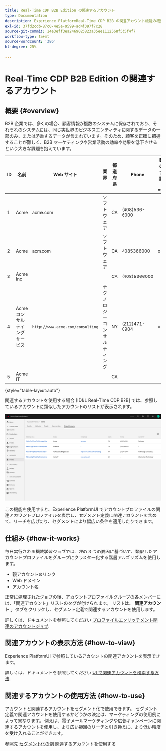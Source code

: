 ```yaml
---
title: Real-Time CDP B2B Edition の関連するアカウント
type: Documentation
description: Experience PlatformReal-Time CDP B2B の関連アカウント機能の概要と詳細情報です。
exl-id: 37fd2cdb-87c0-4e5e-9599-ad4f397f7c28
source-git-commit: 14e3eff3ea2469023823a35ee1112568f5b5f4f7
workflow-type: tm+mt
source-wordcount: '386'
ht-degree: 25%

---
```


# Real-Time CDP B2B Edition の関連するアカウント

## 概要 {#overview}

B2B 企業では、多くの場合、顧客情報が複数のシステムに保存されており、それぞれのシステムには、同じ実世界のビジネスエンティティに関するデータの一部のみ、または矛盾するデータが含まれています。そのため、顧客を正確に把握することが難しく、B2B マーケティングや営業活動の効率や効果を低下させるという大きな課題を抱えています。

| ID | 名前 | Web サイト | 業界 | 都道府県 | Phone | 数量 > のオープン商談あり `$1 million` |
|---|---|---|---|---|---|---|
| 1 | Acme | acme.com | ソフトウェア | CA | (408)536-6000 |  |
| 2 | Acme | acm.com | ソフトウェア | CA | 4085366000 | x |
| 3 | Acme Inc |  |  | CA | (408)5366000 |  |
| 4 | Acme コンサルティングサービス | `http://www.acme.com/consulting` | テクノロジーコンサルティング | NY | (212)471-0904 | x |
| 5 | Acme IT |  |  | CA |  |  |

{style=&quot;table-layout:auto&quot;}

関連するアカウントを使用する場合 [!DNL Real-Time CDP B2B] では、参照しているアカウントに類似したアカウントのリストが表示されます。

![Experience PlatformUI の関連アカウントを示す画面。](/help/rtcdp/b2b-ai-ml-services/assets/related-accounts-in-ui.png)

この機能を使用すると、Experience PlatformUI でアカウントプロファイルの関連アカウントプロファイルを表示し、セグメント定義に関連アカウントを含めて、リーチを広げたり、セグメントにより幅広い条件を適用したりできます。

## 仕組み {#how-it-works}

毎日実行される機械学習ジョブでは、次の 3 つの要因に基づいて、類似したアカウントプロファイルをグループにクラスター化する階層アルゴリズムを使用します。

* 親アカウントのリンク
* Web ドメイン
* アカウント名

正常に処理されたジョブの後、アカウントプロファイルグループの各メンバーには、「関連アカウント」リストのタグが付けられます。 リストは、 **関連アカウント** 」タブをクリックし、セグメント定義で関連するアカウントを使用します。

詳しくは、ドキュメントを参照してください [プロファイルエンリッチメント関連のアカウントジョブ](/help/dataflows/ui/b2b/monitor-profile-enrichment.md).

## 関連アカウントの表示方法 {#how-to-view}

Experience PlatformUI で参照しているアカウントの関連アカウントを表示できます。

詳しくは、ドキュメントを参照してください [UI で関連アカウントを検索する方法](/help/rtcdp/accounts/account-profile-ui-guide.md#related-accounts-tab).

## 関連するアカウントの使用方法 {#how-to-use}

アカウントと関連するアカウントをセグメント化で使用できます。 セグメント定義で関連アカウントを使用するかどうかの決定は、マーケティングの使用例によって異なります。 例えば、電子メールマーケティングや広告キャンペーンに関連するアカウントを使用し、より広い範囲のリーチと引き換えに、より低い精度を受け入れることができます。

参照先 [セグメント化の例](/help/rtcdp/segmentation/b2b.md#related-accounts) 関連するアカウントを使用する
